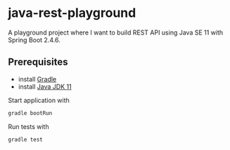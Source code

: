 # java-rest-playground
A playground project where I want to build REST API using Java SE 11 with Spring Boot 2.4.6.


## Prerequisites

* install [Gradle](https://gradle.org/install/)
* install [Java JDK 11](https://adoptopenjdk.net/)

Start application with 

```sh
gradle bootRun
```

Run tests with
```sh
gradle test
```

